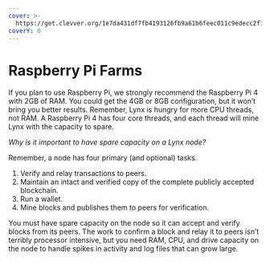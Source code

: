 ```yaml
---
cover: >-
  https://get.clevver.org/1e7da431df7fb4193126fb9a61b6feec011c9edecc2f12211d34cfb26185aa53.png
coverY: 0
---
```


# Raspberry Pi Farms

If you plan to use Raspberry Pi, we strongly recommend the Raspberry Pi 4 with 2GB of RAM. You could get the 4GB or 8GB configuration, but it won’t bring you better results. Remember, Lynx is hungry for more CPU threads, not RAM. A Raspberry Pi 4 has four core threads, and each thread will mine Lynx with the capacity to spare.

_Why is it important to have spare capacity on a Lynx node?_

Remember, a node has four primary (and optional) tasks.

1. Verify and relay transactions to peers.
2. Maintain an intact and verified copy of the complete publicly accepted blockchain.
3. Run a wallet.
4. Mine blocks and publishes them to peers for verification.

You must have spare capacity on the node so it can accept and verify blocks from its peers. The work to confirm a block and relay it to peers isn’t terribly processor intensive, but you need RAM, CPU, and drive capacity on the node to handle spikes in activity and log files that can grow large.
